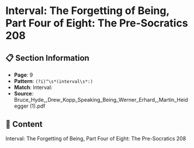 # Interval: The Forgetting of Being, Part Four of Eight: The Pre-Socratics 208

## 📋 Section Information

- **Page**: 9
- **Pattern**: `(?i)^\s*(interval\s*:)`
- **Match**: Interval:
- **Source**: Bruce_Hyde,_Drew_Kopp_Speaking_Being_Werner_Erhard,_Martin_Heidegger (1).pdf

## 📄 Content

Interval: The Forgetting of Being, Part Four of Eight: The Pre-Socratics 208